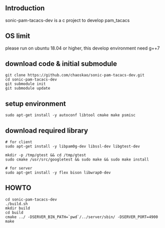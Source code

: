 ## Introduction
sonic-pam-tacacs-dev is a c project to develop pam_tacacs

## OS limit
please run on ubuntu 18.04 or higher, this develop environment need g++7

## download code & initial submodule
    git clone https://github.com/chaoskao/sonic-pam-tacacs-dev.git  
    cd sonic-pam-tacacs-dev  
    git submodule init  
    git submodule update  

## setup environment
    sudo apt-get install -y autoconf libtool cmake make psmisc  

## download required library
    # for client
    sudo apt-get install -y libpam0g-dev libssl-dev libgtest-dev  

    mkdir -p /tmp/gtest && cd /tmp/gtest  
    sudo cmake /usr/src/googletest && sudo make && sudo make install  

    # for server
    sudo apt-get install -y flex bison libwrap0-dev

## HOWTO
    cd sonic-pam-tacacs-dev  
    ./build.sh  
    mkdir build 
    cd build  
    cmake ../ -DSERVER_BIN_PATH=`pwd`/../server/sbin/ -DSERVER_PORT=4900  
    make

